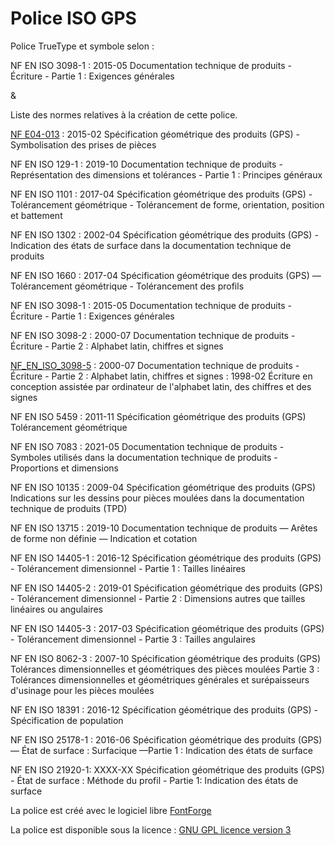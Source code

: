# Police ISO GPS

Police TrueType et symbole selon :

NF EN ISO 3098-1 : 2015-05	Documentation technique de produits - Écriture - Partie 1 : Exigences générales

&



Liste des normes relatives à la création de cette police.

[NF E04-013](NF_E04-013.md) : 2015-02 Spécification géométrique des produits (GPS) - Symbolisation des prises de pièces

NF EN ISO 129-1 : 2019-10  Documentation technique de produits - Représentation des dimensions et tolérances - Partie 1 : Principes généraux

NF EN ISO 1101 : 2017-04 Spécification géométrique des produits (GPS) - Tolérancement géométrique - Tolérancement de forme, orientation, position et battement

NF EN ISO 1302 : 2002-04 Spécification géométrique des produits (GPS) - Indication des états de surface dans la documentation technique de produits

NF EN ISO 1660 : 2017-04 Spécification géométrique des produits (GPS) —Tolérancement géométrique - Tolérancement des profils

NF EN ISO 3098-1 : 2015-05 Documentation technique de produits - Écriture - Partie 1 : Exigences générales

NF EN ISO 3098-2 : 2000-07 Documentation technique de produits - Écriture - Partie 2 : Alphabet latin, chiffres et signes

[NF_EN_ISO_3098-5](NF_EN_ISO_3098-5.md) : 2000-07	Documentation technique de produits - Écriture - Partie 2 : Alphabet latin, chiffres et signes
 : 1998-02 Écriture en conception assistée par ordinateur de l'alphabet latin, des chiffres et des signes

NF EN ISO 5459 : 2011-11 Spécification géométrique des produits (GPS) Tolérancement géométrique

NF EN ISO 7083 : 2021-05 Documentation technique de produits - Symboles utilisés dans la documentation technique de produits - Proportions et dimensions

NF EN ISO 10135 : 2009-04  Spécification géométrique des produits (GPS) Indications sur les dessins pour pièces moulées dans la documentation technique de produits (TPD)

NF EN ISO 13715 : 2019-10 Documentation technique de produits — Arêtes de forme non définie — Indication et cotation

NF EN ISO 14405-1 : 2016-12  Spécification géométrique des produits (GPS) - Tolérancement dimensionnel - Partie 1 : Tailles linéaires

NF EN ISO 14405-2 : 2019-01  Spécification géométrique des produits (GPS) - Tolérancement dimensionnel - Partie 2 : Dimensions autres que tailles linéaires ou angulaires

NF EN ISO 14405-3 : 2017-03  Spécification géométrique des produits (GPS) - Tolérancement dimensionnel - Partie 3 : Tailles angulaires

NF EN ISO 8062-3 : 2007-10 Spécification géométrique des produits (GPS) Tolérances dimensionnelles et géométriques des pièces moulées Partie 3 : Tolérances dimensionnelles et géométriques générales et surépaisseurs d'usinage pour les pièces moulées

NF EN ISO 18391 : 2016-12  Spécification géométrique des produits (GPS) - Spécification de population

NF EN ISO 25178-1 : 2016-06  Spécification géométrique des produits (GPS) — État de surface : Surfacique —Partie 1 : Indication des états de surface

NF EN ISO 21920-1: XXXX-XX Spécification géométrique des produits (GPS) - État de surface : Méthode du profil - Partie 1: Indication des états de surface

La police est créé avec le logiciel libre [FontForge](https://fontforge.org/en-US/)

La police est disponible sous la licence : [GNU GPL licence version 3](LICENSE)
